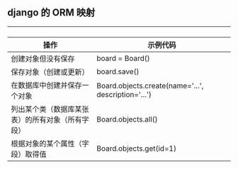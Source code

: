 ## django 的 ORM 映射
---

### 

| 操作   | 示例代码 |
| ------ | ------ |
| 创建对象但没有保存   | board = Board() |
| 保存对象（创建或更新）| board.save() |
| 在数据库中创建并保存一个对象 | Board.objects.create(name='...', description='...') |
| 列出某个类（数据库某张表）的所有对象（所有字段） | Board.objects.all() |
| 根据对象的某个属性（字段）取得值| Board.objects.get(id=1) |
